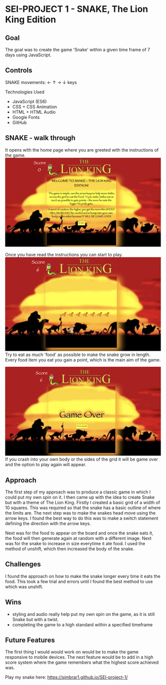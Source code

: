 # SEI-PROJECT 1 - SNAKE, The Lion King Edition

## Goal
The goal was to create the game 'Snake' within a given time frame of 7 days using JavaScript.

## Controls
SNAKE movements:
← ↑ → ↓ keys

Technologies Used
* JavaScript (ES6)
* CSS + CSS Animation
* HTML + HTML Audio
* Google Fonts
* GitHub

## SNAKE - walk through
It opens with the home page where you are greeted with the instructions of the game.
<img src="./assets/shot1.png" />

Once you have read the instructions you can start to play.
<img src="./assets/shot2.png" />
Try to eat as much 'food' as possible to make the snake grow in length. Every food item you eat you gain a point, which is the main aim of the game.

<img src="./assets/shot8.png" />
If you crash into your own body or the sides of the grid it will be game over and the option to play again will appear.

## Approach
The first step of my approach was to produce a classic game in which I could put my own spin on it. I then came up with the idea to create Snake but with a theme of The Lion King. Firstly I created a basic grid of a width of 10 squares. This was required so that the snake has a basic outline of where the limits are. The next step was to make the snakes head move using the arrow keys. I found the best way to do this was to make a switch statement defining the direction with the arrow keys. 

Next was for the food to appear on the board and once the snake eats it, the food will then generate again at random with a different image. Next was for the snake to increase in size everytime it ate food. I used the method of unshift, which then increased the body of the snake.



## Challenges
I found the approach on how to make the snake longer every time it eats the food. This took a few trial and errors until I found the best method to use which was unshift.

## Wins
- styling and audio really help put my own spin on the game, as it is still Snake but with a twist.
- completing the game to a high standard within a specified timeframe

## Future Features
The first thing I would would work on would be to make the game responsive to mobile devices. The next feature would be to add in a high score system where the game remembers what the highest score achieved was.

Play my snake here: https://simbrar1.github.io/SEI-project-1/
